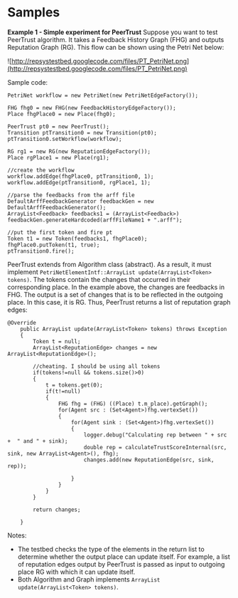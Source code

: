 # Samples #

**Example 1 - Simple experiment for PeerTrust**
Suppose you want to test PeerTrust algorithm. It takes a Feedback History Graph (FHG) and outputs  Reputation Graph (RG). This flow can be shown using the  Petri Net below:

![http://repsystestbed.googlecode.com/files/PT_PetriNet.png](http://repsystestbed.googlecode.com/files/PT_PetriNet.png)

Sample code:
```
PetriNet workflow = new PetriNet(new PetriNetEdgeFactory());

FHG fhg0 = new FHG(new FeedbackHistoryEdgeFactory());
Place fhgPlace0 = new Place(fhg0);

PeerTrust pt0 = new PeerTrust();
Transition ptTransition0 = new Transition(pt0);
ptTransition0.setWorkflow(workflow);

RG rg1 = new RG(new ReputationEdgeFactory());
Place rgPlace1 = new Place(rg1);						

//create the workflow
workflow.addEdge(fhgPlace0, ptTransition0, 1);
workflow.addEdge(ptTransition0, rgPlace1, 1);
		
//parse the feedbacks from the arff file
DefaultArffFeedbackGenerator feedbackGen = new DefaultArffFeedbackGenerator();
ArrayList<Feedback> feedbacks1 = (ArrayList<Feedback>) feedbackGen.generateHardcoded(arffFileName1 + ".arff");

//put the first token and fire pt
Token t1 = new Token(feedbacks1, fhgPlace0);
fhgPlace0.putToken(t1, true);
ptTransition0.fire();

```

PeerTrust extends from Algorithm class (abstract). As a result, it must implement `PetriNetElementIntf::ArrayList update(ArrayList<Token> tokens)`. The tokens contain the changes that occurred in their corresponding place. In the example above, the changes are feedbacks in FHG. The output is a set of changes that is to be reflected in the outgoing place. In this case, it is RG. Thus, PeerTrust returns a list of reputation graph edges:

```
@Override
	public ArrayList update(ArrayList<Token> tokens) throws Exception 
	{
		Token t = null;
		ArrayList<ReputationEdge> changes = new ArrayList<ReputationEdge>();
		
		//cheating. I should be using all tokens
		if(tokens!=null && tokens.size()>0)
		{
			t = tokens.get(0);
			if(t!=null)
			{
				FHG fhg = (FHG) ((Place) t.m_place).getGraph();
				for(Agent src : (Set<Agent>)fhg.vertexSet())
				{
					for(Agent sink : (Set<Agent>)fhg.vertexSet())
					{
						logger.debug("Calculating rep between " + src +  " and " + sink);
						double rep = calculateTrustScoreInternal(src, sink, new ArrayList<Agent>(), fhg);
						changes.add(new ReputationEdge(src, sink, rep));

					}
				}
			}
		}
		
		return changes;
		
	}
```

Notes:
  * The testbed checks the type of the elements in the return list to determine whether the output place can update itself. For example, a list of reputation edges output by PeerTrust is passed as input to outgoing place RG with which it can update itself.
  * Both Algorithm and Graph implements `ArrayList update(ArrayList<Token> tokens)`.